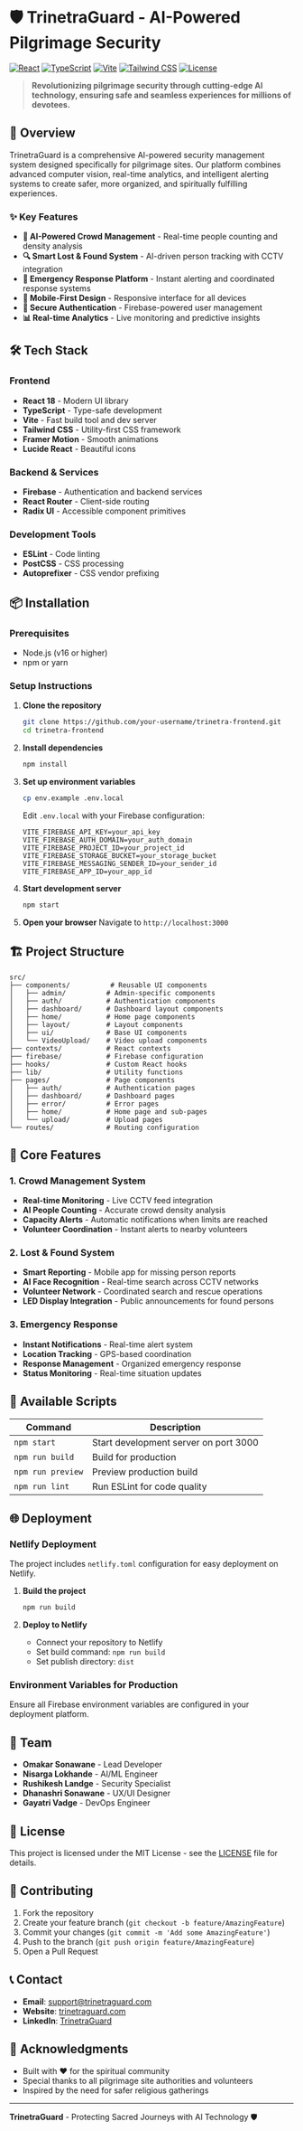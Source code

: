 # 🛡️ TrinetraGuard - AI-Powered Pilgrimage Security

[![React](https://img.shields.io/badge/React-18.2.0-blue.svg)](https://reactjs.org/)
[![TypeScript](https://img.shields.io/badge/TypeScript-5.2.2-blue.svg)](https://www.typescriptlang.org/)
[![Vite](https://img.shields.io/badge/Vite-5.1.6-purple.svg)](https://vitejs.dev/)
[![Tailwind CSS](https://img.shields.io/badge/Tailwind-3.4.1-38B2AC.svg)](https://tailwindcss.com/)
[![License](https://img.shields.io/badge/License-MIT-green.svg)](LICENSE)

> **Revolutionizing pilgrimage security through cutting-edge AI technology, ensuring safe and seamless experiences for millions of devotees.**

## 🚀 Overview

TrinetraGuard is a comprehensive AI-powered security management system designed specifically for pilgrimage sites. Our platform combines advanced computer vision, real-time analytics, and intelligent alerting systems to create safer, more organized, and spiritually fulfilling experiences.

### ✨ Key Features

- **🤖 AI-Powered Crowd Management** - Real-time people counting and density analysis
- **🔍 Smart Lost & Found System** - AI-driven person tracking with CCTV integration
- **🚨 Emergency Response Platform** - Instant alerting and coordinated response systems
- **📱 Mobile-First Design** - Responsive interface for all devices
- **🔐 Secure Authentication** - Firebase-powered user management
- **📊 Real-time Analytics** - Live monitoring and predictive insights

## 🛠️ Tech Stack

### Frontend
- **React 18** - Modern UI library
- **TypeScript** - Type-safe development
- **Vite** - Fast build tool and dev server
- **Tailwind CSS** - Utility-first CSS framework
- **Framer Motion** - Smooth animations
- **Lucide React** - Beautiful icons

### Backend & Services
- **Firebase** - Authentication and backend services
- **React Router** - Client-side routing
- **Radix UI** - Accessible component primitives

### Development Tools
- **ESLint** - Code linting
- **PostCSS** - CSS processing
- **Autoprefixer** - CSS vendor prefixing

## 📦 Installation

### Prerequisites
- Node.js (v16 or higher)
- npm or yarn

### Setup Instructions

1. **Clone the repository**
   ```bash
   git clone https://github.com/your-username/trinetra-frontend.git
   cd trinetra-frontend
   ```

2. **Install dependencies**
   ```bash
   npm install
   ```

3. **Set up environment variables**
   ```bash
   cp env.example .env.local
   ```
   Edit `.env.local` with your Firebase configuration:
   ```env
   VITE_FIREBASE_API_KEY=your_api_key
   VITE_FIREBASE_AUTH_DOMAIN=your_auth_domain
   VITE_FIREBASE_PROJECT_ID=your_project_id
   VITE_FIREBASE_STORAGE_BUCKET=your_storage_bucket
   VITE_FIREBASE_MESSAGING_SENDER_ID=your_sender_id
   VITE_FIREBASE_APP_ID=your_app_id
   ```

4. **Start development server**
   ```bash
   npm start
   ```

5. **Open your browser**
   Navigate to `http://localhost:3000`

## 🏗️ Project Structure

```
src/
├── components/          # Reusable UI components
│   ├── admin/          # Admin-specific components
│   ├── auth/           # Authentication components
│   ├── dashboard/      # Dashboard layout components
│   ├── home/           # Home page components
│   ├── layout/         # Layout components
│   ├── ui/             # Base UI components
│   └── VideoUpload/    # Video upload components
├── contexts/           # React contexts
├── firebase/           # Firebase configuration
├── hooks/              # Custom React hooks
├── lib/                # Utility functions
├── pages/              # Page components
│   ├── auth/           # Authentication pages
│   ├── dashboard/      # Dashboard pages
│   ├── error/          # Error pages
│   ├── home/           # Home page and sub-pages
│   └── upload/         # Upload pages
└── routes/             # Routing configuration
```

## 🎯 Core Features

### 1. Crowd Management System
- **Real-time Monitoring** - Live CCTV feed integration
- **AI People Counting** - Accurate crowd density analysis
- **Capacity Alerts** - Automatic notifications when limits are reached
- **Volunteer Coordination** - Instant alerts to nearby volunteers

### 2. Lost & Found System
- **Smart Reporting** - Mobile app for missing person reports
- **AI Face Recognition** - Real-time search across CCTV networks
- **Volunteer Network** - Coordinated search and rescue operations
- **LED Display Integration** - Public announcements for found persons

### 3. Emergency Response
- **Instant Notifications** - Real-time alert system
- **Location Tracking** - GPS-based coordination
- **Response Management** - Organized emergency response
- **Status Monitoring** - Real-time situation updates

## 🚀 Available Scripts

| Command | Description |
|---------|-------------|
| `npm start` | Start development server on port 3000 |
| `npm run build` | Build for production |
| `npm run preview` | Preview production build |
| `npm run lint` | Run ESLint for code quality |

## 🌐 Deployment

### Netlify Deployment
The project includes `netlify.toml` configuration for easy deployment on Netlify.

1. **Build the project**
   ```bash
   npm run build
   ```

2. **Deploy to Netlify**
   - Connect your repository to Netlify
   - Set build command: `npm run build`
   - Set publish directory: `dist`

### Environment Variables for Production
Ensure all Firebase environment variables are configured in your deployment platform.

## 👥 Team

- **Omakar Sonawane** - Lead Developer
- **Nisarga Lokhande** - AI/ML Engineer
- **Rushikesh Landge** - Security Specialist
- **Dhanashri Sonawane** - UX/UI Designer
- **Gayatri Vadge** - DevOps Engineer

## 📄 License

This project is licensed under the MIT License - see the [LICENSE](LICENSE) file for details.

## 🤝 Contributing

1. Fork the repository
2. Create your feature branch (`git checkout -b feature/AmazingFeature`)
3. Commit your changes (`git commit -m 'Add some AmazingFeature'`)
4. Push to the branch (`git push origin feature/AmazingFeature`)
5. Open a Pull Request

## 📞 Contact

- **Email**: support@trinetraguard.com
- **Website**: [trinetraguard.com](https://trinetraguard.com)
- **LinkedIn**: [TrinetraGuard](https://linkedin.com/company/trinetraguard)

## 🙏 Acknowledgments

- Built with ❤️ for the spiritual community
- Special thanks to all pilgrimage site authorities and volunteers
- Inspired by the need for safer religious gatherings

---

**TrinetraGuard** - Protecting Sacred Journeys with AI Technology 🛡️
